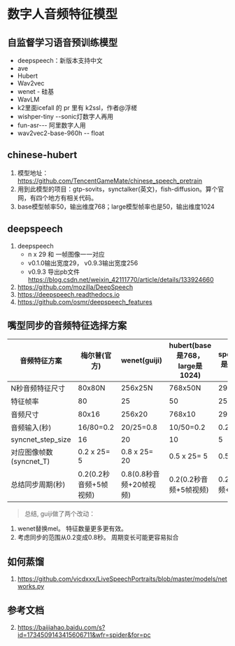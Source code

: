 # 数字人音频特征模型

## 自监督学习语音预训练模型
- deepspeech：新版本支持中文
- ave
- Hubert
- Wav2vec
- wenet - 硅基
- WavLM
- k2里面icefall 的 pr 里有 k2ssl，作者@浮槎
- wishper-tiny --sonic灯数字人再用
- fun-asr--- 阿里数字人用
- wav2vec2-base-960h -- float

## chinese-hubert
1. 模型地址：https://github.com/TencentGameMate/chinese_speech_pretrain
2. 用到此模型的项目：gtp-sovits，synctalker(英文)，fish-diffusion。算个官网，有四个地方有相关代码。
3. base模型帧率50，输出维度768；large模型帧率也是50，输出维度1024

## deepspeech
1. deepspeech
   - n x 29 和 一帧图像一一对应
   - v0.1.0输出宽度29， v0.9.3输出宽度256
   - v0.9.3 导出pb文件 https://blog.csdn.net/weixin_42111770/article/details/133924660
1. https://github.com/mozilla/DeepSpeech
2. https://deepspeech.readthedocs.io
3. https://github.com/osmr/deepspeech_features

## 嘴型同步的音频特征选择方案
| 音频特征方案              | 梅尔普(官方)          | wenet(guiji)      | hubert(base是768，large是1024) | deep-speech(0.1.0是29，0.9.3是256) |
| ------------------- | ---------------- | ----------------- |-----------------------------|---------------------------------|
| N秒音频特征尺寸            | 80x80N           | 256x25N           | 768x50N                     | 29xN                            |
| 特征帧率                | 80               | 25                | 50                          | 25                              | 
| 音频尺寸                | 80x16            | 256x20            | 768x10                      | 29x5                            
| 音频输入(秒)             | 16/80=0.2        | 20/25=0.8         | 10/50=0.2                   | 0.2                             
| syncnet\_step\_size | 16               | 20                | 10                          | 5                               |
| 对应图像帧数(syncnet\_T)  | 0.2 x 25= 5      | 0.8 x 25= 20      | 0.5 x 25= 5                 | 0.5 x 25= 5                     |
| 总结同步周期(秒)           | 0.2(0.2秒音频+5帧视频) | 0.8(0.8秒音频+20帧视频) | 0.2(0.2秒音频+5帧视频)            | 0.2(0.2秒音频+5帧视频)                |
> 总结, guiji做了两个改动：
1.  wenet替换mel。  特征数量更多更有效。
2.  考虑同步的范围从0.2变成0.8秒。 周期变长可能更容易拟合

## 如何蒸馏
1. https://github.com/vicdxxx/LiveSpeechPortraits/blob/master/models/networks.py

## 参考文档
2. https://baijiahao.baidu.com/s?id=1734509143415606711&wfr=spider&for=pc

